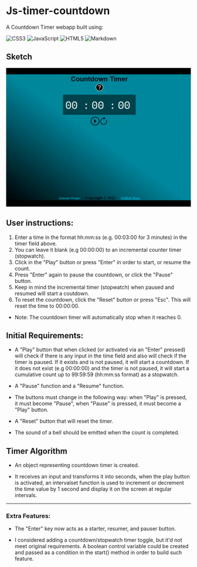 # Js-timer-countdown

A Countdown Timer webapp built using:
   
![CSS3](https://img.shields.io/badge/css3-%231572B6.svg?style=flat&logo=css3&logoColor=white)
![JavaScript](https://img.shields.io/badge/javascript-%23323330.svg?style=flat&logo=javascript&logoColor=%23F7DF1E)
![HTML5](https://img.shields.io/badge/html5-%23E34F26.svg?style=flat&logo=html5&logoColor=white) ![Markdown](https://img.shields.io/badge/markdown-%23000000.svg?style=flat&logo=markdown&logoColor=white)   

## Sketch  

![Sketch](./imgs/Timer.gif)  
   

## User instructions:

1. Enter a time in the format hh:mm:ss (e.g. 00:03:00 for 3 minutes) in the timer field above.
2. You can leave it blank (e.g 00:00:00) to an incremental counter timer (stopwatch).
3. Click in the "Play" button or press "Enter" in order to start, or resume the count.
4. Press "Enter" again to pause the countdown, or click the "Pause" button.
5. Keep in mind the incremental timer (stopwatch) when paused and resumed will start a coutdown.
6. To reset the countdown, click the "Reset" button or press "Esc". This will reset the time to 00:00:00.
* Note: The countdown timer will automatically stop when it reaches 0.

## Initial Requirements:

- A "Play" button that when clicked (or activated via an "Enter" pressed) will check if there is any input in the time field
and also will check if the timer is paused. If it exists and is not paused, it will start a countdown. If it does not exist 
(e.g 00:00:00) and the timer is not paused, it will start a cumulative count up to 99:59:59 (hh:mm:ss format) as a stopwatch.

- A "Pause" function and a "Resume" function.

- The buttons must change in the following way: when "Play" is pressed, it must become "Pause", when "Pause" is pressed, it 
must become a "Play" button.

- A "Reset" button that will reset the timer.

- The sound of a bell should be emitted when the count is completed.
   
  
## Timer Algorithm
   
- An object representing countdown timer is created.

- It receives an input and transforms it into seconds, when the play button is activated, an intervalset function is used
to increment or decrement the time value by 1 second and display it on the screen at regular intervals.
   
      
---
   
### Extra Features:

* The "Enter" key now acts as a starter, resumer, and pauser button.

* I considered adding a countdown/stopwatch timer toggle, but it'd not meet original requirements. 
A boolean control variable could be created and passed as a condition in the start() method in order
to build such feature.
